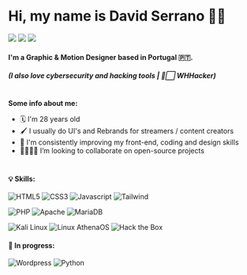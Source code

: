 # Hi, my name is David Serrano 👋🏽
[![](https://img.shields.io/badge/-n0ia96-E4405F?style=flat&logo=instagram&logoColor=white)](https://instagram.com/n0ia96)
[![](https://img.shields.io/badge/-n0ia96-1769FF?style=flat&logo=behance&logoColor=white)](https://behance.net/n0ia96)
[![](https://img.shields.io/badge/-n0ia96-0A66C2?style=flat&logo=linkedin&logoColor=white)](https://linkedin.com/in/n0ia96/)

#### I'm a Graphic & Motion Designer based in Portugal 🇵🇹.
##### (I also love cybersecurity and hacking tools | 🎩⬜ WHHacker)
#
**Some info about me:**
- 🗓️ I'm 28 years old
- 🖌️ I usually do UI's and Rebrands for streamers / content creators
- 📀 I'm consistently improving my front-end, coding and design skills
- 🫱🏽‍🫲🏽 I’m looking to collaborate on open-source projects

#

#### 💡 Skills:
![HTML5](https://img.shields.io/badge/-HTML5-2d2d2d?style=for-the-badge&logo=html5&logoColor=white&labelColor=E34F26)
![CSS3](https://img.shields.io/badge/-CSS3-2d2d2d?style=for-the-badge&logo=css3&logoColor=white&labelColor=1572B6)
![Javascript](https://img.shields.io/badge/-JavaScript-2d2d2d?style=for-the-badge&logo=javascript&logoColor=white&labelColor=F7DF1E)
![Tailwind](https://img.shields.io/badge/-Tailwind_CSS-2d2d2d?style=for-the-badge&logo=tailwindcss&logoColor=white&labelColor=06B6D4) 

![PHP](https://img.shields.io/badge/-PHP-2d2d2d?style=for-the-badge&logo=php&logoColor=white&labelColor=777BB4)
![Apache](https://img.shields.io/badge/-Apache-2d2d2d?style=for-the-badge&logo=apache&logoColor=white&labelColor=D22128)
![MariaDB](https://img.shields.io/badge/-MariaDB-2d2d2d?style=for-the-badge&logo=mariadb&logoColor=white&labelColor=003545)

![Kali Linux](https://img.shields.io/badge/-Kali_Linux-2d2d2d?style=for-the-badge&logo=kalilinux&logoColor=white&labelColor=557C94)
![Linux AthenaOS](https://img.shields.io/badge/-Athena_OS-2d2d2d?style=for-the-badge&logo=linux&logoColor=white&labelColor=EF2D5E)
![Hack the Box](https://img.shields.io/badge/-Hack_The_Box-2d2d2d?style=for-the-badge&logo=hackthebox&logoColor=white&labelColor=9FEF00)


#### 🌱 In progress:
![Wordpress](https://img.shields.io/badge/-WordPress-2d2d2d?style=flat-square&logo=wordpress&logoColor=white&labelColor=21759B)
![Python](https://img.shields.io/badge/-Python-2d2d2d?style=flat-square&logo=python&logoColor=white&labelColor=3776AB)


<!--
**n0ia96/n0ia96** is a ✨ _special_ ✨ repository because its `README.md` (this file) appears on your GitHub profile.

Here are some ideas to get you started:

- 🔭 I’m currently working on ...
- 🌱 I’m currently learning ...
- 👯 I’m looking to collaborate on ...
- 🤔 I’m looking for help with ...
- 💬 Ask me about ...
- 📫 How to reach me: ...
- 😄 Pronouns: ...
- ⚡ Fun fact: ...
-->
